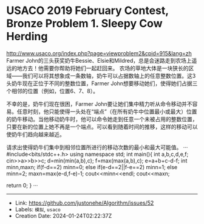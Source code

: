 # USACO 2019 February Contest, Bronze Problem 1. Sleepy Cow Herding

http://www.usaco.org/index.php?page=viewproblem2&cpid=915&lang=zh
Farmer John的三头获奖奶牛Bessie、Elsie和Mildred，总是会迷路走到农场上遥远的地方去！他需要你帮助将她们一起赶回来。
农场的草地大体是一块狭长的区域——我们可以将其想象成一条数轴，奶牛可以占据数轴上的任意整数位置。这3头奶牛现在正位于不同的整数位置，Farmer John想要移动她们，使得她们占据三个相邻的位置（例如，位置6、7、8）。

不幸的是，奶牛们现在很困，Farmer John要让她们集中精力听从命令移动并不容易。任意时刻，他只能使得一头处在“端点”（在所有奶牛中位置最小或最大）位置的奶牛移动。当他移动奶牛时，他可以命令她走到任意一个未被占用的整数位置，只要在新的位置上她不再是一个端点。可以看到随着时间的推移，这样的移动可以使奶牛们趋向越来越近。

请求出使得奶牛们集中到相邻位置所进行的移动次数的最小和最大可能值。
···
#include<bits/stdc++.h>
using namespace std;
int main(){
	int a,b,c,d,e,f;
	cin>>a>>b>>c;
	d=min(min(a,b),c);
	f=max(max(a,b),c);
	e=a+b+c-d-f;
	int minn,maxn;
	if(f-d==2) minn=0;
	else if(e-d==2||f-e==2) minn=1;
	else minn=2;
	maxn=max(e-d,f-e)-1;
	cout<<minn<<endl;
	cout<<maxn;

return 0;
}
···

---

* Link: https://github.com/justonehe/Algorithm/issues/52
* Labels: `模拟`, `usaco`
* Creation Date: 2024-01-24T02:22:37Z
